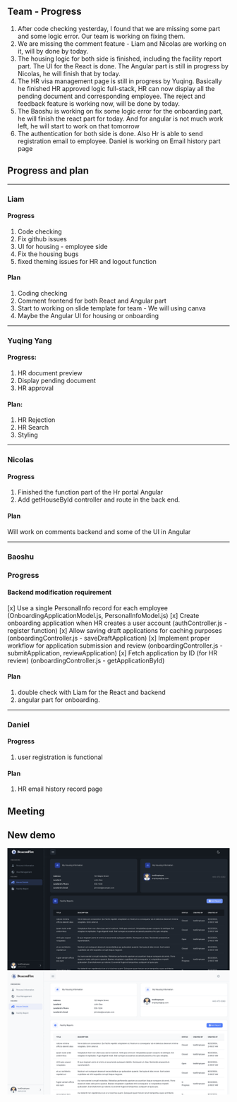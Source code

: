 ## Team - Progress

1. After code checking yesterday, I found that we are missing some part and some logic error. Our team is working on fixing them.
2. We are missing the comment feature - Liam and Nicolas are working on it, will by done by today.
3. The housing logic for both side is finished, including the facility report part. The UI for the React is done. The Angular part is still in progress by Nicolas, he will finish that by today.
4. The HR visa management page is still in progress by Yuqing. Basically he finished HR approved logic full-stack, HR can now display all the pending document and corresponding employee. The reject and feedback feature is working now, will be done by today.
5. The Baoshu is working on fix some logic error for the onboarding part, he will finish the react part for today. And for angular is not much work left, he will start to work on that tomorrow
6. The authentication for both side is done. Also Hr is able to send registration email to employee. Daniel is working on Email history part page


## Progress and plan
---
   
### Liam

#### Progress

1. Code checking
2. Fix github issues
3. UI for housing - employee side
4. Fix the housing bugs
6. fixed theming issues for HR and logout function

#### Plan

1. Coding checking
2. Comment frontend for both React and Angular part
3. Start to working on slide template for team - We will using canva
4. Maybe the Angular UI for housing or onboarding

---

### Yuqing Yang

#### Progress:

1. HR document preview
2. Display pending document
3. HR approval

#### Plan:

1. HR Rejection
2. HR Search
3. Styling

---

### Nicolas

#### Progress

1. Finished the function part of the Hr portal Angular
2. Add getHouseById controller and route in the back end.

#### Plan

Will work on comments backend and some of the UI in Angular

---

### Baoshu

### Progress

#### Backend modification requirement

[x] Use a single PersonalInfo record for each employee (OnboardingApplicationModel.js, PersonalInfoModel.js)
[x] Create onboarding application when HR creates a user account (authController.js - register function)
[x] Allow saving draft applications for caching purposes (onboardingController.js - saveDraftApplication)
[x] Implement proper workflow for application submission and review (onboardingController.js - submitApplication, reviewApplication)
[x] Fetch application by ID (for HR review) (onboardingController.js - getApplicationById)

#### Plan

1. double check with Liam for the React and backend
2. angular part for onboarding.

---

### Daniel

#### Progress

1. user registration is functional

#### Plan

1. HR email history record page

## Meeting

## New demo

![housing-dark](../../static/img/8-23-report/housing-dark.png)
![housing-light](../../static/img/8-23-report/housing-light.png)